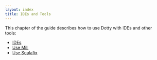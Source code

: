 ```yaml
---
layout: index
title: IDEs and Tools
---
```


This chapter of the guide describes how to use Dotty with IDEs and other tools:
- [IDEs](./ide.md)
- [Use Mill](./mill.md)
- [Use Scalafix](./scalafix.md)
